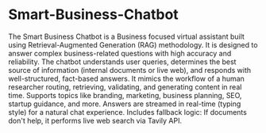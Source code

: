 # Smart-Business-Chatbot
The Smart Business Chatbot is a Business focused virtual assistant built using Retrieval-Augmented Generation (RAG) methodology. It is designed to answer complex business-related questions with high accuracy and reliability. The chatbot understands user queries, determines the best source of information (internal documents or live web), and responds with well-structured, fact-based answers. It mimics the workflow of a human researcher routing, retrieving, validating, and generating content in real time. Supports topics like branding, marketing, business planning, SEO, startup guidance, and more. Answers are streamed in real-time (typing style) for a natural chat experience. Includes fallback logic: If documents don't help, it performs live web search via Tavily API.
